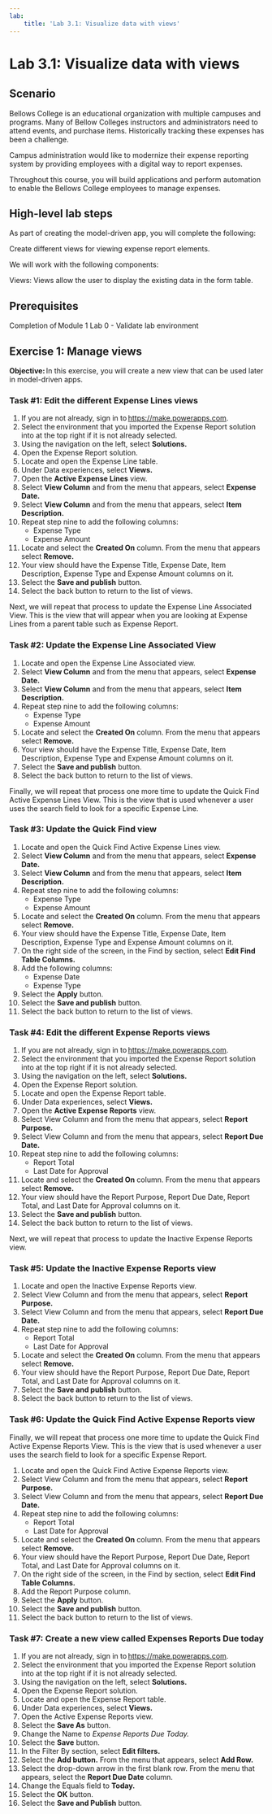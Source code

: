 ```yaml
---
lab:
    title: 'Lab 3.1: Visualize data with views'
---
```


# Lab 3.1: Visualize data with views

## Scenario

Bellows College is an educational organization with multiple campuses and programs. Many of Bellow Colleges instructors and administrators need to attend events, and purchase items. Historically tracking these expenses has been a challenge.

Campus administration would like to modernize their expense reporting system by providing employees with a digital way to report expenses.

Throughout this course, you will build applications and perform automation to enable the Bellows College employees to manage expenses.

## High-level lab steps

As part of creating the model-driven app, you will complete the following:

Create different views for viewing expense report elements.

We will work with the following components:

Views: Views allow the user to display the existing data in the form table.

## Prerequisites

Completion of Module 1 Lab 0 - Validate lab environment

## Exercise 1: Manage views

**Objective:** In this exercise, you will create a new view that can be used later in model-driven apps.

### Task #1: Edit the different Expense Lines views

1. If you are not already, sign in to https://make.powerapps.com.
2. Select the environment that you imported the Expense Report solution into at the top right if it is not already selected.
3. Using the navigation on the left, select **Solutions.**
4. Open the Expense Report solution.
5. Locate and open the Expense Line table.
6. Under Data experiences, select **Views.**
7. Open the **Active Expense Lines** view.
8. Select **View Column** and from the menu that appears, select **Expense Date.**
9. Select **View Column** and from the menu that appears, select **Item Description.**
10. Repeat step nine to add the following columns:
    - Expense Type
    - Expense Amount
11. Locate and select the **Created On** column. From the menu that appears select **Remove.**
12. Your view should have the Expense Title, Expense Date, Item Description, Expense Type and Expense Amount columns on it.
13. Select the **Save and publish** button.
14. Select the back button to return to the list of views.

Next, we will repeat that process to update the Expense Line Associated View. This is the view that will appear when you are looking at Expense Lines from a parent table such as Expense Report.

### Task #2: Update the Expense Line Associated View 

1. Locate and open the Expense Line Associated view.
2. Select **View Column** and from the menu that appears, select **Expense Date.**
3. Select **View Column** and from the menu that appears, select **Item Description.**
4. Repeat step nine to add the following columns:
    - Expense Type
    - Expense Amount
5. Locate and select the **Created On** column. From the menu that appears select **Remove.**
6. Your view should have the Expense Title, Expense Date, Item Description, Expense Type and Expense Amount columns on it.
7. Select the **Save and publish** button.
8. Select the back button to return to the list of views.

Finally, we will repeat that process one more time to update the Quick Find Active Expense Lines View. This is the view that is used whenever a user uses the search field to look for a specific Expense Line.

### Task #3: Update the Quick Find view

1. Locate and open the Quick Find Active Expense Lines view.
2. Select **View Column** and from the menu that appears, select **Expense Date.**
3. Select **View Column** and from the menu that appears, select **Item Description.**
4. Repeat step nine to add the following columns:
    - Expense Type
    - Expense Amount
5. Locate and select the **Created On** column. From the menu that appears select **Remove.**
6. Your view should have the Expense Title, Expense Date, Item Description, Expense Type and Expense Amount columns on it.
7. On the right side of the screen, in the Find by section, select **Edit Find Table Columns.**
8. Add the following columns:
    - Expense Date
    - Expense Type
9. Select the **Apply** button.
10. Select the **Save and publish** button.
11. Select the back button to return to the list of views.

### Task #4: Edit the different Expense Reports views

1. If you are not already, sign in to https://make.powerapps.com.
2. Select the environment that you imported the Expense Report solution into at the top right if it is not already selected.
3. Using the navigation on the left, select **Solutions.**
4. Open the Expense Report solution.
5. Locate and open the Expense Report table.
6. Under Data experiences, select **Views.**
7. Open the **Active Expense Reports** view.
8. Select View Column and from the menu that appears, select **Report Purpose.**
9. Select View Column and from the menu that appears, select **Report Due Date.**
10. Repeat step nine to add the following columns:
    - Report Total
    - Last Date for Approval
11. Locate and select the **Created On** column. From the menu that appears select **Remove.**
12. Your view should have the Report Purpose, Report Due Date, Report Total, and Last Date for Approval columns on it.
13. Select the **Save and publish** button.
14. Select the back button to return to the list of views.

Next, we will repeat that process to update the Inactive Expense Reports view.

### Task #5: Update the Inactive Expense Reports view

1. Locate and open the Inactive Expense Reports view.
2. Select View Column and from the menu that appears, select **Report Purpose.**
3. Select View Column and from the menu that appears, select **Report Due Date.**
4. Repeat step nine to add the following columns:
    - Report Total
    - Last Date for Approval
5. Locate and select the **Created On** column. From the menu that appears select **Remove.**
6. Your view should have the Report Purpose, Report Due Date, Report Total, and Last Date for Approval columns on it.
7. Select the **Save and publish** button.
8. Select the back button to return to the list of views.

### Task #6: Update the Quick Find Active Expense Reports view 

Finally, we will repeat that process one more time to update the Quick Find Active Expense Reports View. This is the view that is used whenever a user uses the search field to look for a specific Expense Report.

1. Locate and open the Quick Find Active Expense Reports view.
2. Select View Column and from the menu that appears, select **Report Purpose.**
3. Select View Column and from the menu that appears, select **Report Due Date.**
4. Repeat step nine to add the following columns:
    - Report Total
    - Last Date for Approval
5. Locate and select the **Created On** column. From the menu that appears select **Remove.**
6. Your view should have the Report Purpose, Report Due Date, Report Total, and Last Date for Approval columns on it.
7. On the right side of the screen, in the Find by section, select **Edit Find Table Columns.**
8. Add the Report Purpose column.
9. Select the **Apply** button.
10. Select the **Save and publish** button.
11. Select the back button to return to the list of views.

### Task #7: Create a new view called Expenses Reports Due today

1. If you are not already, sign in to https://make.powerapps.com.
2. Select the environment that you imported the Expense Report solution into at the top right if it is not already selected.
3. Using the navigation on the left, select **Solutions.**
4. Open the Expense Report solution.
5. Locate and open the Expense Report table.
6. Under Data experiences, select **Views.**
7. Open the Active Expense Reports view.
8. Select the **Save As** button.
9. Change the Name to *Expense Reports Due Today.*
10. Select the **Save** button.
11. In the Filter By section, select **Edit filters.**
12. Select the **Add button.** From the menu that appears, select **Add Row.**
13. Select the drop-down arrow in the first blank row. From the menu that appears, select the **Report Due Date** column.
14. Change the Equals field to **Today.**
15. Select the **OK** button.
16. Select the **Save and Publish** button.
